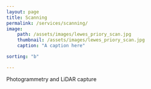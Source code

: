 ```yaml
---
layout: page
title: Scanning
permalink: /services/scanning/
image:
    path: /assets/images/lewes_priory_scan.jpg
    thumbnail: /assets/images/lewes_priory_scan.jpg
    caption: "A caption here"

sorting: "b"

---
```


Photogrammetry and LiDAR capture
